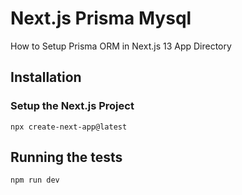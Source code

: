 # Next.js Prisma Mysql
How to Setup Prisma ORM in Next.js 13 App Directory

## Installation
###  Setup the Next.js Project
    npx create-next-app@latest
    
## Running the tests
    npm run dev

